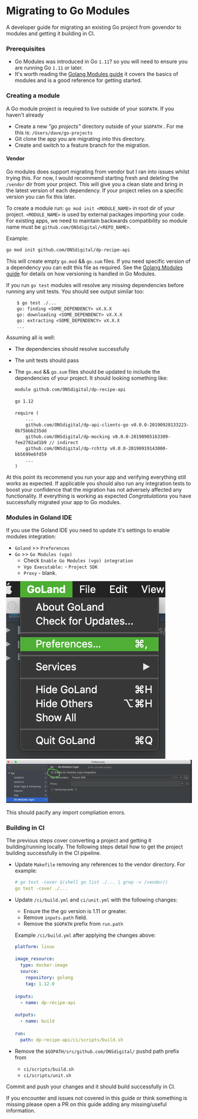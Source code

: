 Migrating to Go Modules
=======================

A developer guide for migrating an existing Go project from govendor to modules and getting it building in CI.

### Prerequisites
- Go Modules was introduced in Go `1.11`? so you will need to ensure you are running Go `1.11` or later.
- It's worth reading the [Golang Modules guide](https://blog.golang.org/using-go-modules) it covers the 
basics of modules and is a good reference for getting started.

### Creating a module

A Go module project is required to live outside of your `$GOPATH`. If you haven't already 
- Create a new _"go projects"_ directory outside of your `$GOPATH` . For me this is: `/Users/dave/go-projects`
- Git clone the app you are migrating into this directory.
- Create and switch to a feature branch for the migration.

#### Vendor
Go modules does support migrating from vendor but I ran into issues whilst trying this. For now, I would recommend
 starting fresh and deleting the `/vendor` dir from your project. This will give you a clean slate and bring in the
  latest version of each dependency. If your project relies on a specific version you can fix this later.

To create a module run: `go mod init <MODULE_NAME>` in root dir of your project. `<MODULE_NAME>` is used by external
 packages importing your code. For existing apps, we need to maintain backwards compatibility so module name must be
  `github.com/ONSdigital/<REPO_NAME>`.

Example:
```bash
go mod init github.com/ONSdigital/dp-recipe-api
``` 

This will create empty `go.mod` && `go.sum` files. If you need specific version of a dependency you can edit this file 
as required. See the [Golang Modules guide](https://blog.golang.org/using-go-modules) for details on how versioning is 
handled in Go Modules.

If you run `go test` modules will resolve any missing dependencies before running any unit tests. You should see output 
similar too:
```
    $ go test ./...
    go: finding <SOME_DEPENDENCY> vX.X.X
    go: downloading <SOME_DEPENDENCY> vX.X.X
    go: extracting <SOME_DEPENDENCY> vX.X.X
    ...
```

Assuming all is well:
- The dependencies should resolve successfully
- The unit tests should pass 
- The `go.mod` && `go.sum` files should be updated to include the dependencies of your project. It should looking 
something like:

    ```
    module github.com/ONSdigital/dp-recipe-api
    
    go 1.12
    
    require (
        ...
        github.com/ONSdigital/dp-api-clients-go v0.0.0-20190920133223-0b75bbb235dd
        github.com/ONSdigital/dp-mocking v0.0.0-20190905163309-fee2702ad1b9 // indirect
        github.com/ONSdigital/dp-rchttp v0.0.0-20190919143000-bb5699e6fd59
        ... 
    )
    ```

At this point its recommend you run your app and verifying everything still works as expected. If applicable you
 should also run any integration tests to boost your confidence that the migration has not adversely affected any
  functionality. If everything is working as expected *Congratulations* you have successfully migrated your app to
   Go modules.
   
### Modules in Goland IDE
If you use the Goland IDE you need to update it's settings to enable modules integration:
 - `Goland` >> `Preferences`
 - `Go` >> `Go Modules (vgo)`
    - Check `Enable Go Modules (vgo) integration`
    - `Vgo Executable:` - `Project SDK`
    - `Proxy` - blank.

![1](goland_mod_1.png)
![2](goland_mod_2.png)

This should pacify any import compliation errors.

### Building in CI
The previous steps cover converting a project and getting it building/running locally. The following steps detail how
 to get the project building successfully in the CI pipeline.

- Update `Makefile` removing any references to the vendor directory. For example:
    ```yaml
    # go test -cover $(shell go list ./... | grep -v /vendor/)
    go test -cover ./...
    ```
- Update `/ci/build.yml` and `ci/unit.yml` with the following changes:
    - Ensure the the go version is 1.11 or greater.
    - Remove `inputs.path` field.
    - Remove the `$GOPATH` prefix from `run.path`
   
   Example `/ci/build.yml` after applying the changes above:
    ```yaml
    platform: linux
    
    image_resource:
      type: docker-image
      source:
        repository: golang
        tag: 1.12.0
    
    inputs:
      - name: dp-recipe-api 

    outputs:
      - name: build
    
    run:
      path: dp-recipe-api/ci/scripts/build.sh
    ```
- Remove the `$GOPATH/src/github.com/ONSdigital/` pushd path prefix from
    - `ci/scripts/build.sh`
    - `ci/scripts/unit.sh`

Commit and push your changes and it should build successfully in CI.

If you encounter and issues not covered in this guide or think something is missing please open a PR on this guide
 adding any missing/useful information.
